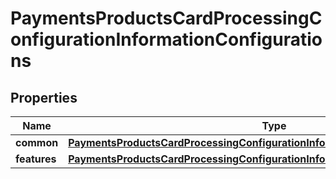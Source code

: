 
# PaymentsProductsCardProcessingConfigurationInformationConfigurations

## Properties
Name | Type | Description | Notes
------------ | ------------- | ------------- | -------------
**common** | [**PaymentsProductsCardProcessingConfigurationInformationConfigurationsCommon**](PaymentsProductsCardProcessingConfigurationInformationConfigurationsCommon.md) |  |  [optional]
**features** | [**PaymentsProductsCardProcessingConfigurationInformationConfigurationsFeatures**](PaymentsProductsCardProcessingConfigurationInformationConfigurationsFeatures.md) |  |  [optional]



